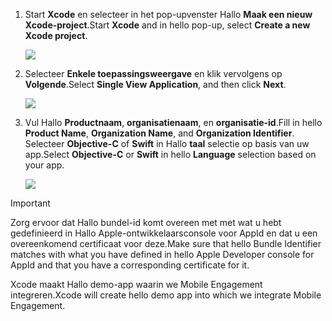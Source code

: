 1. <span data-ttu-id="bfdee-101">Start **Xcode** en selecteer in het pop-upvenster Hallo **Maak een nieuw Xcode-project**.</span><span class="sxs-lookup"><span data-stu-id="bfdee-101">Start **Xcode** and in hello pop-up, select **Create a new Xcode project**.</span></span>
   
    ![](./media/mobile-engagement-create-new-ios-app/xcode-new-project.png)
2. <span data-ttu-id="bfdee-102">Selecteer **Enkele toepassingsweergave** en klik vervolgens op **Volgende**.</span><span class="sxs-lookup"><span data-stu-id="bfdee-102">Select **Single View Application**, and then click **Next**.</span></span>
   
    ![](./media/mobile-engagement-create-new-ios-app/xcode-simple-view.png)
3. <span data-ttu-id="bfdee-103">Vul Hallo **Productnaam**, **organisatienaam**, en **organisatie-id**.</span><span class="sxs-lookup"><span data-stu-id="bfdee-103">Fill in hello **Product Name**, **Organization Name**, and **Organization Identifier**.</span></span> <span data-ttu-id="bfdee-104">Selecteer **Objective-C** of **Swift** in Hallo **taal** selectie op basis van uw app.</span><span class="sxs-lookup"><span data-stu-id="bfdee-104">Select **Objective-C** or **Swift** in hello **Language** selection based on your app.</span></span>
   
    ![](./media/mobile-engagement-create-new-ios-app/xcode-project-props.png)

> [!IMPORTANT]
> <span data-ttu-id="bfdee-105">Zorg ervoor dat Hallo bundel-id komt overeen met met wat u hebt gedefinieerd in Hallo Apple-ontwikkelaarsconsole voor AppId en dat u een overeenkomend certificaat voor deze.</span><span class="sxs-lookup"><span data-stu-id="bfdee-105">Make sure that hello Bundle Identifier matches with what you have defined in hello Apple Developer console for AppId and that you have a corresponding certificate for it.</span></span> 
> 
> 

<span data-ttu-id="bfdee-106">Xcode maakt Hallo demo-app waarin we Mobile Engagement integreren.</span><span class="sxs-lookup"><span data-stu-id="bfdee-106">Xcode will create hello demo app into which we integrate Mobile Engagement.</span></span>


